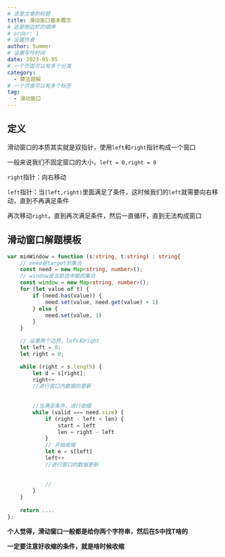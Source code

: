```yaml
---
# 这是文章的标题
title: 滑动窗口基本概念
# 这是侧边栏的顺序
# order: 1
# 设置作者
author: Summer
# 设置写作时间
date: 2023-05-05
# 一个页面可以有多个分类
category:
  - 算法题解
# 一个页面可以有多个标签
tag:
  - 滑动窗口
---
```



## 定义

滑动窗口的本质其实就是双指针，使用`left`和`right`指针构成一个窗口

一般来说我们不固定窗口的大小，`left = 0,right = 0`

`right`指针：向右移动

`left`指针：当`[left,right)`里面满足了条件，这时候我们的`left`就需要向右移动，直到不再满足条件

再次移动`right`，直到再次满足条件，然后一直循环，直到无法构成窗口

## 滑动窗口解题模板

```typescript
var minWindow = function (s:string, t:string) : string{
    // need是target的集合
    const need = new Map<string, number>();
    // window是当前选中框的集合
    const window = new Map<string, number>();
    for (let value of t) {
        if (need.has(value)) {
            need.set(value, need.get(value) + 1)
        } else {
            need.set(value, 1)
        }
    }

    // 设置两个边界，left和right
    let left = 0;
    let right = 0;

    while (right < s.length) {
        let d = s[right];
        right++
        //进行窗口内数据的更新
        
        
        //当满足条件，进行收缩
        while (valid === need.size) {
            if (right - left < len) {
                start = left
                len = right - left
            }
            // 开始收缩
            let e = s[left]
            left++
            //进行窗口的数据更新
            
            
            //
        }
    }
    
    return ....
};
```

**个人觉得，滑动窗口一般都是给你两个字符串，然后在S中找T啥的**

**一定要注意好收缩的条件，就是啥时候收缩**